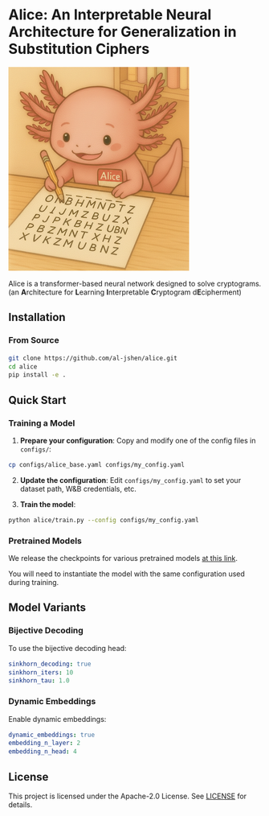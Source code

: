 # Alice: An Interpretable Neural Architecture for Generalization in Substitution Ciphers

![ALICE](aliceimg.png)

Alice is a transformer-based neural network designed to solve cryptograms.
(an **A**rchitecture for **L**earning **I**nterpretable **C**ryptogram d**E**cipherment)

## Installation

### From Source

```bash
git clone https://github.com/al-jshen/alice.git
cd alice
pip install -e .
```

## Quick Start

### Training a Model

1. **Prepare your configuration**: Copy and modify one of the config files in `configs/`:

```bash
cp configs/alice_base.yaml configs/my_config.yaml
```

2. **Update the configuration**: Edit `configs/my_config.yaml` to set your dataset path, W&B credentials, etc.

3. **Train the model**:

```bash
python alice/train.py --config configs/my_config.yaml
```

### Pretrained Models

We release the checkpoints for various pretrained models [at this link](https://users.flatironinstitute.org/~jshen/alice/).

You will need to instantiate the model with the same configuration used during training.

## Model Variants

### Bijective Decoding

To use the bijective decoding head:

```yaml
sinkhorn_decoding: true
sinkhorn_iters: 10
sinkhorn_tau: 1.0
```

### Dynamic Embeddings

Enable dynamic embeddings:

```yaml
dynamic_embeddings: true
embedding_n_layer: 2
embedding_n_head: 4
```

## License

This project is licensed under the Apache-2.0 License. See [LICENSE](LICENSE) for details.
